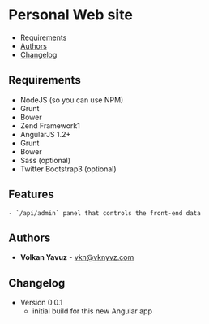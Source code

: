 # Personal Web site

* [Requirements](#requirements)
* [Authors](#authors)
* [Changelog](#changelog)

## Requirements

- NodeJS (so you can use NPM)
- Grunt
- Bower
- Zend Framework1
- AngularJS 1.2+
- Grunt
- Bower
- Sass (optional)
- Twitter Bootstrap3 (optional)

## Features
	- `/api/admin` panel that controls the front-end data

## Authors

* **Volkan Yavuz** - vkn@vknyvz.com

## Changelog
- Version 0.0.1
	- initial build for this new Angular app
